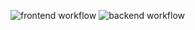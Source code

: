 ![frontend workflow](https://github.com/AntoineAcquart/UnitTestFinalProject/actions/workflows/frontendci.yml/badge.svg)
![backend workflow](https://github.com/AntoineAcquart/UnitTestFinalProject/actions/workflows/backendci.yml/badge.svg)
